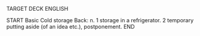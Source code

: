 TARGET DECK
ENGLISH

START
Basic
Cold storage
Back: n. 1 storage in a refrigerator. 2 temporary putting aside (of an idea etc.), postponement.
END
